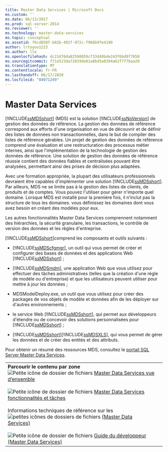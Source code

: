 ```yaml
---
title: Master Data Services | Microsoft Docs
ms.custom: ''
ms.date: 06/13/2017
ms.prod: sql-server-2014
ms.reviewer: ''
ms.technology: master-data-services
ms.topic: conceptual
ms.assetid: f6cd850f-b01b-491f-972c-f966b9fe4190
author: lrtoyou1223
ms.author: lle
ms.openlocfilehash: dc21d76da82598059cf33d49bde243f6bd9f7850
ms.sourcegitcommit: f71e523da72019de81a8bd5a0394a62f7f76ea20
ms.translationtype: MT
ms.contentlocale: fr-FR
ms.lasthandoff: 06/17/2020
ms.locfileid: "84971249"
---
```

# <a name="master-data-services"></a>Master Data Services
  [!INCLUDE[ssMDSshort](../includes/ssmdsshort-md.md)] (MDS) est la solution [!INCLUDE[ssNoVersion](../includes/ssnoversion-md.md)] de gestion des données de référence. La gestion des données de référence correspond aux efforts d'une organisation en vue de découvrir et de définir des listes de données non transactionnelles, dans le but de compiler des listes de référence gérables. Un projet de gestion des données de référence comprend une évaluation et une restructuration des processus métier internes, ainsi que l'implémentation de la technologie de gestion des données de référence. Une solution de gestion des données de référence réussie contient des données fiables et centralisées pouvant être analysées, permettant ainsi des prises de décision plus adaptées.

 Avec une formation appropriée, la plupart des utilisateurs professionnels devraient être capables d'implémenter une solution [!INCLUDE[ssMDSshort](../includes/ssmdsshort-md.md)]. Par ailleurs, MDS ne se limite pas à la gestion des listes de clients, de produits et de comptes. Vous pouvez l'utiliser pour gérer n'importe quel domaine. Lorsque MDS est installé pour la première fois, il n’inclut pas la structure de tous les domaines. vous définissez les domaines dont vous avez besoin en créant des modèles pour eux.

 Les autres fonctionnalités Master Data Services comprennent notamment des hiérarchies, la sécurité granulaire, les transactions, le contrôle de version des données et les règles d'entreprise.

 [!INCLUDE[ssMDSshort](../includes/ssmdsshort-md.md)]comprend les composants et outils suivants :

-   [!INCLUDE[ssMDScfgmgr](../includes/ssmdscfgmgr-md.md)], un outil qui vous permet de créer et configurer des bases de données et des applications Web [!INCLUDE[ssMDSshort](../includes/ssmdsshort-md.md)] ;

-   [!INCLUDE[ssMDSmdm](../includes/ssmdsmdm-md.md)], une application Web que vous utilisez pour effectuer des tâches administratives (telles que la création d'une règle de modèle ou d'entreprise) et que les utilisateurs peuvent utiliser pour mettre à jour les données ;

-   MDSModelDeploy.exe, un outil que vous utilisez pour créer des packages de vos objets de modèle et données afin de les déployer sur d'autres environnements ;

-   le service Web [!INCLUDE[ssMDSshort](../includes/ssmdsshort-md.md)], qui permet aux développeurs d'étendre ou de concevoir des solutions personnalisées pour [!INCLUDE[ssMDSshort](../includes/ssmdsshort-md.md)] ;

-   [!INCLUDE[ssMDSshort](../includes/ssmdsshort-md.md)][!INCLUDE[ssMDSXLS](../includes/ssmdsxls-md.md)], qui vous permet de gérer les données et de créer des entités et des attributs.

 Pour obtenir un résumé des ressources MDS, consultez le [portail SQL Server Master Data Services](https://go.microsoft.com/fwlink/?LinkID=214272).

|||
|-|-|
|**Parcourir le contenu par zone**<br /> ![Petite icône de dossier de fichiers](../../2014/integration-services/media/filefolder-small.gif "Petite icône de dossier de fichiers") [Master Data Services vue d’ensemble](master-data-services-overview-mds.md)<br /><br /> ![Petite icône de dossier de fichiers](../../2014/integration-services/media/filefolder-small.gif "Petite icône de dossier de fichiers") [Master Data Services fonctionnalités et tâches](../../2014/master-data-services/master-data-services-features-and-tasks.md)<br /><br /> Informations techniques de référence sur les ![petites icônes de dossiers de fichiers](../../2014/integration-services/media/filefolder-small.gif "Petite icône de dossier de fichiers") [(Master Data Services)](technical-reference-master-data-services.md)<br /><br /> ![Petite icône de dossier de fichiers](../../2014/integration-services/media/filefolder-small.gif "Petite icône de dossier de fichiers") [Guide du développeur (Master Data Services)](develop/master-data-services-developer-documentation.md)||


